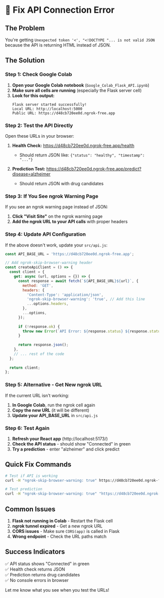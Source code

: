 # 🔧 Fix API Connection Error

## The Problem
You're getting `Unexpected token '<', "<!DOCTYPE "... is not valid JSON` because the API is returning HTML instead of JSON.

## The Solution

### Step 1: Check Google Colab
1. **Open your Google Colab notebook** (`Google_Colab_Flask_API.ipynb`)
2. **Make sure all cells are running** (especially the Flask server cell)
3. **Look for this output:**
   ```
   Flask server started successfully!
   Local URL: http://localhost:5000
   Public URL: https://d48cb720ee0d.ngrok-free.app
   ```

### Step 2: Test the API Directly
Open these URLs in your browser:

1. **Health Check:** https://d48cb720ee0d.ngrok-free.app/health
   - Should return JSON like: `{"status": "healthy", "timestamp": "..."}`

2. **Prediction Test:** https://d48cb720ee0d.ngrok-free.app/predict?disease=alzheimer
   - Should return JSON with drug candidates

### Step 3: If You See ngrok Warning Page
If you see an ngrok warning page instead of JSON:

1. **Click "Visit Site"** on the ngrok warning page
2. **Add the ngrok URL to your API calls** with proper headers

### Step 4: Update API Configuration
If the above doesn't work, update your `src/api.js`:

```javascript
const API_BASE_URL = 'https://d48cb720ee0d.ngrok-free.app';

// Add ngrok-skip-browser-warning header
const createApiClient = () => {
  const client = {
    get: async (url, options = {}) => {
      const response = await fetch(`${API_BASE_URL}${url}`, {
        method: 'GET',
        headers: {
          'Content-Type': 'application/json',
          'ngrok-skip-browser-warning': 'true', // Add this line
          ...options.headers,
        },
        ...options,
      });
      
      if (!response.ok) {
        throw new Error(`API Error: ${response.status} ${response.statusText}`);
      }
      
      return response.json();
    },
    // ... rest of the code
  };
  
  return client;
};
```

### Step 5: Alternative - Get New ngrok URL
If the current URL isn't working:

1. **In Google Colab**, run the ngrok cell again
2. **Copy the new URL** (it will be different)
3. **Update your API_BASE_URL** in `src/api.js`

### Step 6: Test Again
1. **Refresh your React app** (http://localhost:5173/)
2. **Check the API status** - should show "Connected" in green
3. **Try a prediction** - enter "alzheimer" and click predict

## Quick Fix Commands

```bash
# Test if API is working
curl -H "ngrok-skip-browser-warning: true" https://d48cb720ee0d.ngrok-free.app/health

# Test prediction
curl -H "ngrok-skip-browser-warning: true" "https://d48cb720ee0d.ngrok-free.app/predict?disease=alzheimer"
```

## Common Issues

1. **Flask not running in Colab** - Restart the Flask cell
2. **ngrok tunnel expired** - Get a new ngrok URL
3. **CORS issues** - Make sure `CORS(app)` is called in Flask
4. **Wrong endpoint** - Check the URL paths match

## Success Indicators

✅ API status shows "Connected" in green  
✅ Health check returns JSON  
✅ Prediction returns drug candidates  
✅ No console errors in browser  

Let me know what you see when you test the URLs!
